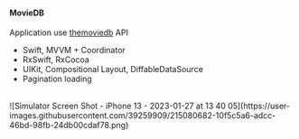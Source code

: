 #### MovieDB <br>
Application use [themoviedb](https://themoviedb.org) API
<ul>
  <li>Swift, MVVM + Coordinator</li>
  <li>RxSwift, RxCocoa</li>
  <li>UIKit, Compositional Layout, DiffableDataSource</li>
  <li>Pagination loading</li>
</ul>
<br>
![Simulator Screen Shot - iPhone 13 - 2023-01-27 at 13 40 05](https://user-images.githubusercontent.com/39259909/215080682-10f5c5a6-adcc-46bd-98fb-24db00cdaf78.png)
